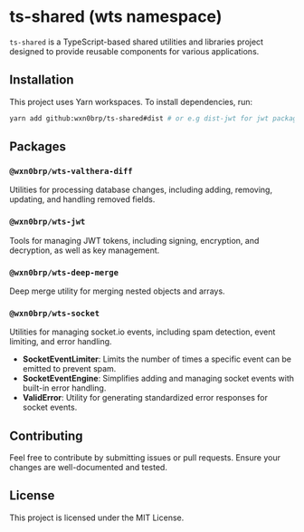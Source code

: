 # ts-shared (wts namespace)

`ts-shared` is a TypeScript-based shared utilities and libraries project designed to provide reusable components for various applications.

## Installation

This project uses Yarn workspaces. To install dependencies, run:

```bash
yarn add github:wxn0brp/ts-shared#dist # or e.g dist-jwt for jwt package
```

## Packages

### `@wxn0brp/wts-valthera-diff`
Utilities for processing database changes, including adding, removing, updating, and handling removed fields.

### `@wxn0brp/wts-jwt`
Tools for managing JWT tokens, including signing, encryption, and decryption, as well as key management.

### `@wxn0brp/wts-deep-merge`
Deep merge utility for merging nested objects and arrays.

### `@wxn0brp/wts-socket`
Utilities for managing socket.io events, including spam detection, event limiting, and error handling.

- **SocketEventLimiter**: Limits the number of times a specific event can be emitted to prevent spam.
- **SocketEventEngine**: Simplifies adding and managing socket events with built-in error handling.
- **ValidError**: Utility for generating standardized error responses for socket events.

## Contributing

Feel free to contribute by submitting issues or pull requests. Ensure your changes are well-documented and tested.

## License

This project is licensed under the MIT License.

